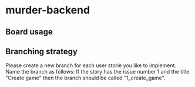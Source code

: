 # murder-backend

## Board usage



## Branching strategy

Please create a new branch for each user storie you like to implement. Name the branch as follows: If the story has the issue number 1 and the title "Create game" then the branch should be called "1_create_game".
